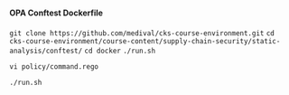 #### OPA Conftest Dockerfile

`git clone https://github.com/medival/cks-course-environment.git`
`cd cks-course-environment/course-content/supply-chain-security/static-analysis/conftest/`
`cd docker`
`./run.sh`

<!-- Update policy -->

`vi policy/command.rego`

<!-- Delete apt -->

`./run.sh`
